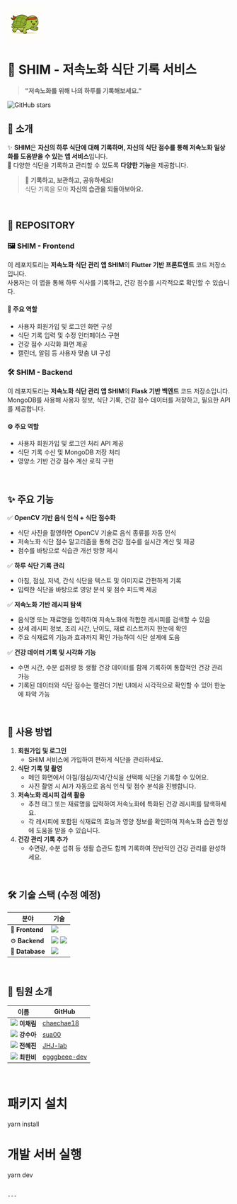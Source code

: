 <img src="https://raw.githubusercontent.com/shim-dev/.github/main/turtle.png" width="80">


# 🏡 SHIM - 저속노화 식단 기록 서비스

> **"저속노화를 위해 나의 하루를 기록해보세요."**

![GitHub stars](https://img.shields.io/github/stars/shim-dev?style=social) 

## 🌟 소개  
✨ **SHIM**은 **자신의 하루 식단에 대해 기록하며, 자신의 식단 점수를 통해 저속노화 일상화를 도움받을 수 있는 앱 서비스**입니다.  
💌 다양한 식단을 기록하고 관리할 수 있도록 **다양한 기능**을 제공합니다.  

> **📝 기록하고, 보관하고, 공유하세요!**  
> 식단 기록을 모아 **자신의 습관을 되돌아보아요.**  

<br />

## 📂 REPOSITORY

### 🖼️ SHIM - Frontend

이 레포지토리는 **저속노화 식단 관리 앱 SHIM**의 **Flutter 기반 프론트엔드** 코드 저장소입니다.  
사용자는 이 앱을 통해 하루 식사를 기록하고, 건강 점수를 시각적으로 확인할 수 있습니다.

#### 📱 주요 역할
- 사용자 회원가입 및 로그인 화면 구성
- 식단 기록 입력 및 수정 인터페이스 구현
- 건강 점수 시각화 화면 제공
- 캘린더, 알림 등 사용자 맞춤 UI 구성


### 🛠️ SHIM - Backend

이 레포지토리는 **저속노화 식단 관리 앱 SHIM**의 **Flask 기반 백엔드** 코드 저장소입니다.  
MongoDB를 사용해 사용자 정보, 식단 기록, 건강 점수 데이터를 저장하고, 필요한 API를 제공합니다.

#### ⚙️ 주요 역할
- 사용자 회원가입 및 로그인 처리 API 제공
- 식단 기록 수신 및 MongoDB 저장 처리
- 영양소 기반 건강 점수 계산 로직 구현


<br />

## ✨ 주요 기능
✅ **OpenCV 기반 음식 인식 + 식단 점수화**
- 식단 사진을 촬영하면 OpenCV 기술로 음식 종류를 자동 인식
- 저속노화 식단 점수 알고리즘을 통해 건강 점수를 실시간 계산 및 제공
- 점수를 바탕으로 식습관 개선 방향 제시

✅ **하루 식단 기록 관리**
- 아침, 점심, 저녁, 간식 식단을 텍스트 및 이미지로 간편하게 기록
- 입력한 식단을 바탕으로 영양 분석 및 점수 피드백 제공

✅ **저속노화 기반 레시피 탐색**
- 음식명 또는 재료명을 입력하여 저속노화에 적합한 레시피를 검색할 수 있음
- 상세 레시피 정보, 조리 시간, 난이도, 재료 리스트까지 한눈에 확인
- 주요 식재료의 기능과 효과까지 확인 가능하여 식단 설계에 도움

✅ **건강 데이터 기록 및 시각화 기능**
- 수면 시간, 수분 섭취량 등 생활 건강 데이터를 함께 기록하여 통합적인 건강 관리 가능
- 기록된 데이터와 식단 점수는 캘린더 기반 UI에서 시각적으로 확인할 수 있어 한눈에 파악 가능


<br />

## 🚀 사용 방법
1. **회원가입 및 로그인**
    - SHIM 서비스에 가입하여 편하게 식단을 관리하세요.
2. **식단 기록 및 촬영**
    - 메인 화면에서 아침/점심/저녁/간식을 선택해 식단을 기록할 수 있어요.
    - 사진 촬영 시 AI가 자동으로 음식 인식 및 점수 분석을 진행합니다.
3. **저속노화 레시피 검색 활용**
    - 추천 태그 또는 재료명을 입력하여 저속노화에 특화된 건강 레시피를 탐색하세요.
    - 각 레시피에 포함된 식재료의 효능과 영양 정보를 확인하여 저속노화 습관 형성에 도움을 받을 수 있습니다.
4. **건강 관리 기록 추가**
    - 수면량, 수분 섭취 등 생활 습관도 함께 기록하여 전반적인 건강 관리를 완성하세요.


<br />

## 🛠️ 기술 스택 (수정 예정)

| 분야          | 기술 |
|--------------|------|
| 📱 **Frontend** | <img src="https://img.shields.io/badge/flutter-02569B?style=for-the-badge&logo=flutter&logoColor=white"> |
| ⚙️ **Backend** | <img src="https://img.shields.io/badge/flask-000000?style=for-the-badge&logo=flask&logoColor=white"> <img src="https://img.shields.io/badge/python-3776AB?style=for-the-badge&logo=python&logoColor=white"> |
| 💾 **Database** | <img src="https://img.shields.io/badge/MongoDB-47A248?style=for-the-badge&logo=mongodb&logoColor=white"> |


<br />

## 👥 팀원 소개
| 이름 | GitHub |
|------|--------|
| <img src="https://github.com/chaechae18.png" width="20"> **이채림** |[chaechae18](https://github.com/chaechae18) |
| <img src="https://github.com/sua00.png" width="20"> **강수아** |[sua00](https://github.com/sua00) |
| <img src="https://github.com/JHJ-lab.png" width="20"> **전혜진** |[JHJ-lab](https://github.com/JHJ-lab) |
| <img src="https://github.com/egggbeee-dev.png" width="20"> **최한비** |[egggbeee-dev](https://github.com/egggbeee-dev) |


<br />



# 패키지 설치
yarn install

# 개발 서버 실행
yarn dev
```

---

